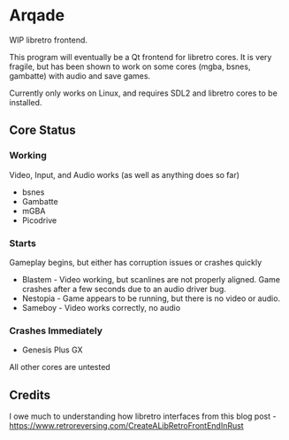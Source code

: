 # Arqade

WIP libretro frontend.

This program will eventually be a Qt frontend for libretro cores. It is very fragile, but has been shown to work on some cores (mgba, bsnes, gambatte) with audio and save games.

Currently only works on Linux, and requires SDL2 and libretro cores to be installed.

## Core Status

### Working

Video, Input, and Audio works (as well as anything does so far)

- bsnes
- Gambatte
- mGBA
- Picodrive

### Starts

Gameplay begins, but either has corruption issues or crashes quickly

- Blastem - Video working, but scanlines are not properly aligned. Game crashes after a few seconds due to an audio driver bug.
- Nestopia - Game appears to be running, but there is no video or audio.
- Sameboy - Video works correctly, no audio

### Crashes Immediately

- Genesis Plus GX

All other cores are untested

## Credits

I owe much to understanding how libretro interfaces from this blog post - https://www.retroreversing.com/CreateALibRetroFrontEndInRust
